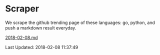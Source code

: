 # Scraper

We scrape the github trending page of these languages: go, python, and push a markdown result everyday.

[2018-02-08.md](https://github.com/borays/Scraper/blob/master/2018-02-08.md)

Last Updated: 2018-02-08 11:37:49